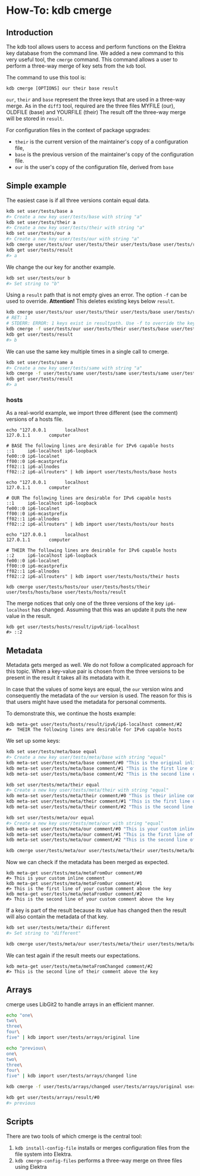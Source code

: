 # How-To: kdb cmerge

## Introduction

The kdb tool allows users to access and perform functions on the Elektra key database from the command line. We added
a new command to this very useful tool, the `cmerge` command. This command allows a user to perform a three-way merge
of key sets from the `kdb` tool.

The command to use this tool is:

`kdb cmerge [OPTIONS] our their base result`

`our`, `their` and `base` represent the three keys that are used in
a three-way merge. As in the `diff3` tool, required are
the three files MYFILE (our), OLDFILE (base) and YOURFILE (their)
The result off the three-way merge
will be stored in `result`.

For configuration files in the context of package upgrades:

- `their` is the current version of the maintainer's copy of a configuration file,
- `base` is the previous version of the maintainer's copy of the configuration file.
- `our` is the user's copy of the configuration file, derived from `base`

## Simple example

The easiest case is if all three versions contain equal data.

```sh
kdb set user/tests/base a
#> Create a new key user/tests/base with string "a"
kdb set user/tests/their a
#> Create a new key user/tests/their with string "a"
kdb set user/tests/our a
#> Create a new key user/tests/our with string "a"
kdb cmerge user/tests/our user/tests/their user/tests/base user/tests/result
kdb get user/tests/result
#> a
```

We change the our key for another example.

```sh
kdb set user/tests/our b
#> Set string to "b"
```

Using a `result` path that is not empty gives an error.
The option `-f` can be used to override. **Attention!** This deletes existing keys below `result`.

```sh
kdb cmerge user/tests/our user/tests/their user/tests/base user/tests/result
# RET: 1
# STDERR: ERROR: 1 keys exist in resultpath. Use -f to override the keys there.
kdb cmerge -f user/tests/our user/tests/their user/tests/base user/tests/result
kdb get user/tests/result
#> b
```

We can use the same key multiple times in a single call to cmerge.

```sh
kdb set user/tests/same a
#> Create a new key user/tests/same with string "a"
kdb cmerge -f user/tests/same user/tests/same user/tests/same user/tests/result
kdb get user/tests/result
#> a
```

### hosts

As a real-world example, we import three different (see the comment) versions of a hosts file.

```
echo "127.0.0.1       localhost
127.0.1.1       computer

# BASE The following lines are desirable for IPv6 capable hosts
::1     ip6-localhost ip6-loopback
fe00::0 ip6-localnet
ff00::0 ip6-mcastprefix
ff02::1 ip6-allnodes
ff02::2 ip6-allrouters" | kdb import user/tests/hosts/base hosts

echo "127.0.0.1       localhost
127.0.1.1       computer

# OUR The following lines are desirable for IPv6 capable hosts
::1     ip6-localhost ip6-loopback
fe00::0 ip6-localnet
ff00::0 ip6-mcastprefix
ff02::1 ip6-allnodes
ff02::2 ip6-allrouters" | kdb import user/tests/hosts/our hosts

echo "127.0.0.1       localhost
127.0.1.1       computer

# THEIR The following lines are desirable for IPv6 capable hosts
::2     ip6-localhost ip6-loopback
fe00::0 ip6-localnet
ff00::0 ip6-mcastprefix
ff02::1 ip6-allnodes
ff02::2 ip6-allrouters" | kdb import user/tests/hosts/their hosts

kdb cmerge user/tests/hosts/our user/tests/hosts/their user/tests/hosts/base user/tests/hosts/result
```
The merge notices that only one of the three versions of the key `ip6-localhost` has changed.
Assuming that this was an update it puts the new value in the result.
```
kdb get user/tests/hosts/result/ipv6/ip6-localhost
#> ::2
```

## Metadata

Metadata gets merged as well.
We do not follow a complicated approach for this topic.
When a key-value pair is chosen from the three versions to be present in the result it takes all its metadata with it.

In case that the values of some keys are equal, the `our` version wins and consequently the metadata of the `our` version is used. The reason for this is that users might have used the metadata for personal comments.

To demonstrate this, we continue the hosts example:

<!--- Some ini tests fail with multiline metadata => no sh => no markdown shell
recorder tests -->

```
kdb meta-get user/tests/hosts/result/ipv6/ip6-localhost comment/#2
#>  THEIR The following lines are desirable for IPv6 capable hosts
```

We set up some keys:

```sh
kdb set user/tests/meta/base equal
#> Create a new key user/tests/meta/base with string "equal"
kdb meta-set user/tests/meta/base comment/#0 "This is the original inline comment"
kdb meta-set user/tests/meta/base comment/#1 "This is the first line of the original comment above the key"
kdb meta-set user/tests/meta/base comment/#2 "This is the second line of the original comment above the key"

kdb set user/tests/meta/their equal
#> Create a new key user/tests/meta/their with string "equal"
kdb meta-set user/tests/meta/their comment/#0 "This is their inline comment"
kdb meta-set user/tests/meta/their comment/#1 "This is the first line of their comment above the key"
kdb meta-set user/tests/meta/their comment/#2 "This is the second line of their comment above the key"

kdb set user/tests/meta/our equal
#> Create a new key user/tests/meta/our with string "equal"
kdb meta-set user/tests/meta/our comment/#0 "This is your custom inline comment"
kdb meta-set user/tests/meta/our comment/#1 "This is the first line of your custom comment above the key"
kdb meta-set user/tests/meta/our comment/#2 "This is the second line of your custom comment above the key"

kdb cmerge user/tests/meta/our user/tests/meta/their user/tests/meta/base user/tests/meta/metaFromOur
```

Now we can check if the metadata has been merged as expected.

<!--- Some ini tests fail with multiline metadata => no sh => no markdown shell
recorder tests -->

```
kdb meta-get user/tests/meta/metaFromOur comment/#0
#> This is your custom inline comment
kdb meta-get user/tests/meta/metaFromOur comment/#1
#> This is the first line of your custom comment above the key
kdb meta-get user/tests/meta/metaFromOur comment/#2
#> This is the second line of your custom comment above the key
```

If a key is part of the result because its value has changed then the result will also contain the metadata of that key.

```sh
kdb set user/tests/meta/their different
#> Set string to "different"

kdb cmerge user/tests/meta/our user/tests/meta/their user/tests/meta/base user/tests/meta/metaFromChanged
```

We can test again if the result meets our expectations.

<!--- Some ini tests fail with multiline metadata => no sh => no markdown shell
recorder tests -->

```
kdb meta-get user/tests/meta/metaFromChanged comment/#2
#> This is the second line of their comment above the key
```

## Arrays

cmerge uses LibGit2 to handle arrays in an efficient manner.

```sh
echo "one\
two\
three\
four\
five" | kdb import user/tests/arrays/original line

echo "previous\
one\
two\
three\
four\
five" | kdb import user/tests/arrays/changed line

kdb cmerge -f user/tests/arrays/changed user/tests/arrays/original user/tests/arrays/original user/tests/arrays/result

kdb get user/tests/arrays/result/#0
#> previous
```

## Scripts

There are two tools of which cmerge is the central tool:

1. `kdb install-config-file` installs or merges configuration files from the file system into
   Elektra.
2. `kdb cmerge-config-files` performs a three-way merge on three files using Elektra

